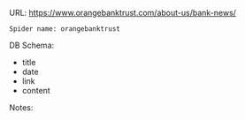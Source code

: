 URL: https://www.orangebanktrust.com/about-us/bank-news/

    Spider name: orangebanktrust

DB Schema:
- title
- date
- link
- content

Notes:
